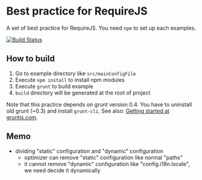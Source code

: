 # Best practice for RequireJS

A set of best practice for RequireJS.
You need `npm` to set up each examples.

[![Build Status](https://travis-ci.org/eller86/requirejs-best-practice.png)](https://travis-ci.org/eller86/requirejs-best-practice)

## How to build

1. Go to example directory like `src/mainConfigFile`
2. Execute `npm install` to install npm modules
3. Execute `grunt` to build example
4. `build` directory will be generated at the root of project

Note that this practice depends on grunt version 0.4. You have to uninstall old grunt (~0.3) and install `grunt-cli`. See also: [Getting started at gruntjs.com](http://gruntjs.com/getting-started#installing-the-cli).

## Memo

- dividing "static" configuration and "dynamic" configuration
    - optimizer can remove "static" configuration like normal "paths"
    - it cannot remove "dynamic" configuration like "config.i18n.locale", we need decide it dynamically
